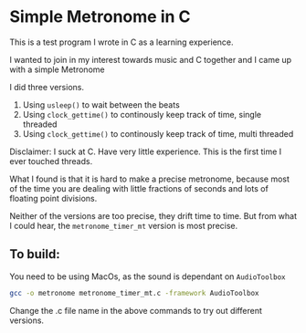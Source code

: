 # Simple Metronome in C

This is a test program I wrote in C as a learning experience.

I wanted to join in my interest towards music and C together and I came up with a simple Metronome

I did three versions.
1. Using `usleep()` to wait between the beats
2. Using `clock_gettime()` to continously keep track of time, single threaded
3. Using `clock_gettime()` to continously keep track of time, multi threaded

Disclaimer: I suck at C. Have very little experience. This is the first time I ever touched threads.

What I found is that it is hard to make a precise metronome, because most of the time you are dealing with little fractions of seconds and lots of floating point divisions.

Neither of the versions are too precise, they drift time to time. But from what I could hear, the `metronome_timer_mt` version is most precise.

## To build:
You need to be using MacOs, as the sound is dependant on `AudioToolbox`
```sh
gcc -o metronome metronome_timer_mt.c -framework AudioToolbox
```
Change the .c file name in the above commands to try out different versions.

